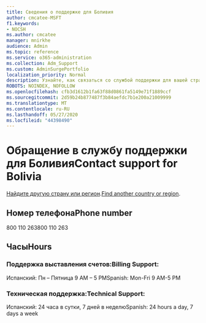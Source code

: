 ```yaml
---
title: Сведения о поддержке для Боливия
author: cmcatee-MSFT
f1.keywords:
- NOCSH
ms.author: cmcatee
manager: mnirkhe
audience: Admin
ms.topic: reference
ms.service: o365-administration
ms.collection: Adm_Support
ms.custom: AdminSurgePortfolio
localization_priority: Normal
description: Узнайте, как связаться со службой поддержки для вашей страны или региона.
ROBOTS: NOINDEX, NOFOLLOW
ms.openlocfilehash: cfb3d1612b1fa63f88d0861fa5149e71f1889ccf
ms.sourcegitcommit: 2d59b24b877487f3b84aefdc7b1e200a21009999
ms.translationtype: MT
ms.contentlocale: ru-RU
ms.lasthandoff: 05/27/2020
ms.locfileid: "44398490"
---
```

# <a name="contact-support-for-bolivia"></a><span data-ttu-id="02885-103">Обращение в службу поддержки для Боливия</span><span class="sxs-lookup"><span data-stu-id="02885-103">Contact support for Bolivia</span></span>

<span data-ttu-id="02885-104">[Найдите другую страну или регион](../contact-support-for-business-products.md).</span><span class="sxs-lookup"><span data-stu-id="02885-104">[Find another country or region](../contact-support-for-business-products.md).</span></span>

## <a name="phone-number"></a><span data-ttu-id="02885-105">Номер телефона</span><span class="sxs-lookup"><span data-stu-id="02885-105">Phone number</span></span>
<span data-ttu-id="02885-106">800 110 263</span><span class="sxs-lookup"><span data-stu-id="02885-106">800 110 263</span></span>

## <a name="hours"></a><span data-ttu-id="02885-107">Часы</span><span class="sxs-lookup"><span data-stu-id="02885-107">Hours</span></span>
### <a name="billing-support"></a><span data-ttu-id="02885-108">Поддержка выставления счетов:</span><span class="sxs-lookup"><span data-stu-id="02885-108">Billing Support:</span></span>

<span data-ttu-id="02885-109">Испанский: Пн – Пятница 9 AM – 5 PM</span><span class="sxs-lookup"><span data-stu-id="02885-109">Spanish: Mon-Fri 9 AM-5 PM</span></span>

### <a name="technical-support"></a><span data-ttu-id="02885-110">Техническая поддержка:</span><span class="sxs-lookup"><span data-stu-id="02885-110">Technical Support:</span></span>

<span data-ttu-id="02885-111">Испанский: 24 часа в сутки, 7 дней в неделю</span><span class="sxs-lookup"><span data-stu-id="02885-111">Spanish: 24 hours a day, 7 days a week</span></span>
